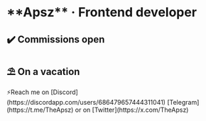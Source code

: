 <h1>**Apsz** · Frontend developer</h1>
<h2>✔️ Commissions open</h2>
<h2>⛱️ On a vacation</h2>

<p>⚡Reach me on [Discord](https://discordapp.com/users/686479657444311041)
 [Telegram](https://t.me/TheApsz) or on [Twitter](https://x.com/TheApsz)
</p>

<!--
**TheApsz/TheApsz** is a ✨ _special_ ✨ repository because its `README.md` (this file) appears on your GitHub profile.

Here are some ideas to get you started:

- 🔭 I’m currently working on ...
- 🌱 I’m currently learning ...
- 👯 I’m looking to collaborate on ...
- 🤔 I’m looking for help with ...
- 💬 Ask me about ...
- 📫 How to reach me: ...
- 😄 Pronouns: ...
- ⚡ Fun fact: ...
-->
